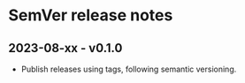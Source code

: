 # SemVer release notes

## 2023-08-xx - v0.1.0

- Publish releases using tags, following semantic versioning.
